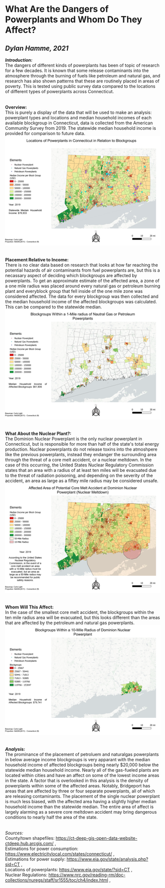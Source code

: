 # What Are the Dangers of Powerplants and Whom Do They Affect?
## *Dylan Hamme, 2021*

***Introduction:*** 
<br>
The dangers of different kinds of powerplants has been of topic of research for a few decades. It is known that some release contaminants into the atmosphere through the burning of fuels like petroleum and natural gas, and research has also shown patterns that these are routinely placed in areas of poverty. This is  tested using public survey data compared to the locations of different types of powerplants across Connecticut. 
<br>
<br>
<br>
**Overview:**
<br>
This is purely a display of the data that will be used to make an analysis: powerplant types and locations and median household incomes of each available blockgroup in Connecticut, data is collected from the American Community Survey from 2019. The statewide median household income is provided for comparison to future data.
<br>
<a href="images/Overview.jpg"><img src="images/Overview.jpg"><a/>
<br>
<br>
<br>
**Placement Relative to Income:**
<br>
There is no clear data based on research that looks at how far reaching the potential hazards of air contaminants from fuel powerplants are, but this is a necassary aspect of deciding which blockgroups are affected by powerplants. To get an approximate estimate of the affected area, a zone of a one mile radius was placed around every natural gas or petroleum burning plant and everyblock group that fell inside of the one mile zone was considered affected. The data for every blockgroup was then collected and the median household income of the affected blockgroups was calculated. This can be compared to the statewide median.
<br>
<img src="images/Affected_Blockgroups.png">
<br>
<br>
<br>
**What About the Nuclear Plant?:**
<br>
The Dominion Nuclear Powerplant is the only nuclear powerplant in Connecticut, but is responsible for more than half of the state's total energy production. Nuclear powerplants do not release toxins into the atmoshpere like the previous powerplants, instead they endanger the surrounding area through the threat of a core melt accident, or a nuclear meltdown. In the case of this occurring, the United States Nuclear Regulatory Commission states that an area with a radius of at least ten miles will be evacuated due to the threat of radiation poisoning, and depending on the severity of the accident, an area as large as a fiftey mile radius may be considered unsafe.
<br>
<img src="images/Nuclear_Radius.png">
<br>
<br>
<br>
**Whom Will This Affect:**
<br>
In the case of the smallest core melt accident, the blockgroups within the ten mile radius area will be evacuated, but this looks different than the areas that are affected by the petroleum and natural gas powerplants.
<br>
<img src="images/Nuclear_Bloackgroups.png">
<br>
<br>
<br>
***Analysis:***
<br>
The prominance of the placement of petroluem and naturalgas powerplants in below average income blockgroups is very apparant with the median household income of affected blockgroups being nearly $20,000 below the statewide median household income. Nearly all of the gas-fueled plants are located within cities and have an affect on some of the lowest income areas in the state. A factor that is overlooked in this analysis is the density of powerplants within some of the affected areas. Notably, Bridgeport has areas that are affected by three or four separate powerplants, all of which are releasing contaminants. The placement of the single nuclear powerplant is much less biased, with the affected area having a slightly higher median household income than the statewide median. The entire area of affect is largely alarming as a severe core meltdown accident may bring dangerous conditions to nearly half the area of the state.
<br>
<br>
<br>
*Sources:*
<br>
County/town shapefiles: https://ct-deep-gis-open-data-website-ctdeep.hub.arcgis.com/ ,
<br>
Estimations for power consumption: https://www.electricitylocal.com/states/connecticut/ ,
<br>
Estimations for power supply: https://www.eia.gov/state/analysis.php?sid=CT ,
<br>
Locations of powerplants: https://www.eia.gov/state/?sid=CT ,
<br>
Nuclear Regulations: https://www.nrc.gov/reading-rm/doc-collections/nuregs/staff/sr1555/toc/ch4/index.html ,
